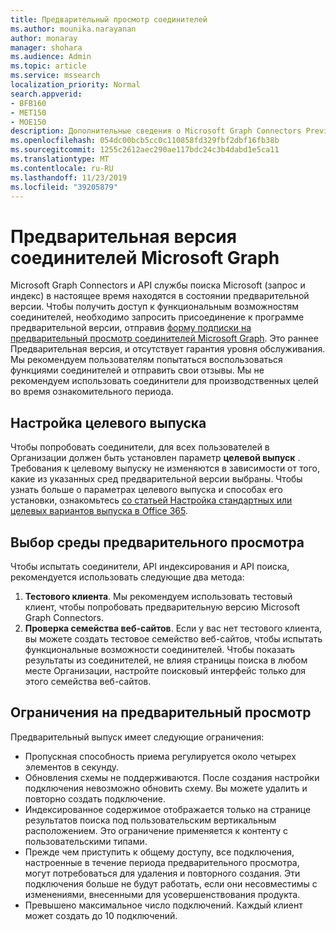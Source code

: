 ```yaml
---
title: Предварительный просмотр соединителей
ms.author: mounika.narayanan
author: monaray
manager: shohara
ms.audience: Admin
ms.topic: article
ms.service: mssearch
localization_priority: Normal
search.appverid:
- BFB160
- MET150
- MOE150
description: Дополнительные сведения о Microsoft Graph Connectors Preview for Microsoft Search.
ms.openlocfilehash: 054dc00bcb5cc0c110858fd329fbf2dbf16fb38b
ms.sourcegitcommit: 1255c2612aec290ae117bdc24c3b4dabd1e5ca11
ms.translationtype: MT
ms.contentlocale: ru-RU
ms.lasthandoff: 11/23/2019
ms.locfileid: "39205879"
---
```

# <a name="microsoft-graph-connectors-preview"></a>Предварительная версия соединителей Microsoft Graph

Microsoft Graph Connectors и API службы поиска Microsoft (запрос и индекс) в настоящее время находятся в состоянии предварительной версии. Чтобы получить доступ к функциональным возможностям соединителей, необходимо запросить присоединение к программе предварительной версии, отправив <a href="https://forms.office.com/Pages/ResponsePage.aspx?id=v4j5cvGGr0GRqy180BHbRxWYgu82J_RFnMMATAS6_chUNVYwNU1CMDNZUDBSSDZKWVo2RDJDRjRLQi4u" target="_blank">форму подписки на предварительный просмотр соединителей Microsoft Graph</a>. Это раннее Предварительная версия, и отсутствует гарантия уровня обслуживания. Мы рекомендуем пользователям попытаться воспользоваться функциями соединителей и отправить свои отзывы. Мы не рекомендуем использовать соединители для производственных целей во время ознакомительного периода.

## <a name="set-up-targeted-release"></a>Настройка целевого выпуска
Чтобы попробовать соединители, для всех пользователей в Организации должен быть установлен параметр **целевой выпуск** . Требования к целевому выпуску не изменяются в зависимости от того, какие из указанных сред предварительной версии выбраны.
Чтобы узнать больше о параметрах целевого выпуска и способах его установки, ознакомьтесь <a href="https://docs.microsoft.com/office365/admin/manage/release-options-in-office-365?view=o365-worldwide" target="_blank">со статьей Настройка стандартных или целевых вариантов выпуска в Office 365</a>.

## <a name="choose-a-preview-environment"></a>Выбор среды предварительного просмотра 
Чтобы испытать соединители, API индексирования и API поиска, рекомендуется использовать следующие два метода:
1. **Тестового клиента**.  Мы рекомендуем использовать тестовый клиент, чтобы попробовать предварительную версию Microsoft Graph Connectors.
2. **Проверка семейства веб-сайтов**. Если у вас нет тестового клиента, вы можете создать тестовое семейство веб-сайтов, чтобы испытать функциональные возможности соединителей. Чтобы показать результаты из соединителей, не влияя страницы поиска в любом месте Организации, настройте поисковый интерфейс только для этого семейства веб-сайтов.

## <a name="preview-limitations"></a>Ограничения на предварительный просмотр
Предварительный выпуск имеет следующие ограничения:
* Пропускная способность приема регулируется около четырех элементов в секунду.
* Обновления схемы не поддерживаются. После создания настройки подключения невозможно обновить схему. Вы можете удалить и повторно создать подключение.
* Индексированное содержимое отображается только на странице результатов поиска под пользовательским вертикальным расположением. Это ограничение применяется к контенту с пользовательскими типами.
* Прежде чем приступить к общему доступу, все подключения, настроенные в течение периода предварительного просмотра, могут потребоваться для удаления и повторного создания. Эти подключения больше не будут работать, если они несовместимы с изменениями, внесенными для усовершенствования продукта.
* Превышено максимальное число подключений. Каждый клиент может создать до 10 подключений.
